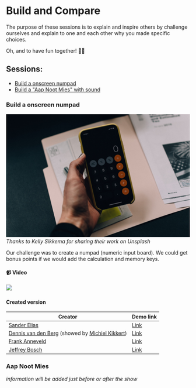 # Build and Compare

The purpose of these sessions is to explain and inspire others by challenge ourselves and explain to one and each other why you made specific choices.

Oh, and to have fun together! 🎈🎉

## Sessions:

- [Build a onscreen numpad](#build-a-onscreen-numpad)
- [Build a "Aap Noot Mies" with sound](#aap-noot-mies)


### Build a onscreen numpad
![build-a-onscreen-numpad.jpg](build-a-onscreen-numpad.jpg "Thanks to Kelly Sikkema for sharing their work on Unsplash.")
*Thanks to Kelly Sikkema for sharing their work on Unsplash*

Our challenge was to create a numpad (numeric input board).
We could get bonus points if we would add the calculation and memory keys.

#### 📹 Video 

[![](https://img.youtube.com/vi/VK01Vgm5kH0/0.jpg)](https://www.youtube.com/watch?v=VK01Vgm5kH0 "")

#### Created version

| Creator  | Demo link  |
|---|---|
| [Sander Elias](https://twitter.com/esosanderelias) | [Link](https://stackblitz.com/edit/dag-numpad)  |
| [Dennis van den Berg](https://twitter.com/@devdbe) (showed by [Michiel Kikkert](https://twitter.com/Dutch_Guy))   |  [Link](https://stackblitz.com/github/dlvandenberg/devdbe-numpad) |
| [Frank Anneveld](https://twitter.com/FrankAnneveld)  | [Link](https://stackblitz.com/github/frankanneveld/numpad)  |
| [Jeffrey Bosch](https://twitter.com/jefiozie)  |  [Link](https://stackblitz.com/edit/dag-nummpadd) |

### Aap Noot Mies

_information will be added just before or after the show_






